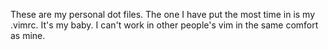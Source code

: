 These are my personal dot files. The one I have put the most time in is my .vimrc. It's my baby. I can't work in other people's vim in the same comfort as mine.
